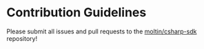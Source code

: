 # Contribution Guidelines

Please submit all issues and pull requests to the [moltin/csharp-sdk](http://github.com/moltin/csharp-sdk) repository!